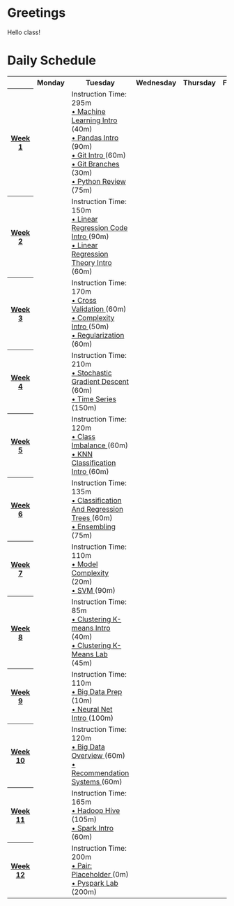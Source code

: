 
# Greetings

Hello class!

# Daily Schedule

<table>
 <tr>
  <th>
  </th>
  <th>
   Monday
  </th>
  <th>
   Tuesday
  </th>
  <th>
   Wednesday
  </th>
  <th>
   Thursday
  </th>
  <th>
   Friday
  </th>
 </tr>
 <tr>
  <th>
   <a href="/schedule/week-01">
    Week 1
   </a>
  </th>
  <td>
  </td>
  <td>
   Instruction Time: 295m
   <br/>
   <a href="/curriculum/ml_intro/machine-learning-intro">
    • Machine Learning Intro
   </a>
   (40m)
   <br/>
   <a href="/curriculum/ml_intro/pandas-intro">
    • Pandas Intro
   </a>
   (90m)
   <br/>
   <a href="/curriculum/ml_intro/git-1">
    • Git Intro
   </a>
   (60m)
   <br/>
   <a href="/curriculum/ml_intro/git-2">
    • Git Branches
   </a>
   (30m)
   <br/>
   <a href="/curriculum/ml_intro/python-review">
    • Python Review
   </a>
   (75m)
   <br/>
  </td>
  <td>
  </td>
  <td>
  </td>
  <td>
  </td>
 </tr>
 <tr>
  <th>
   <a href="/schedule/week-02">
    Week 2
   </a>
  </th>
  <td>
  </td>
  <td>
   Instruction Time: 150m
   <br/>
   <a href="/curriculum/ml_intro/linear-regression-code-intro">
    • Linear Regression Code Intro
   </a>
   (90m)
   <br/>
   <a href="/curriculum/ml_intro/linear-regression-theory-intro">
    • Linear Regression Theory Intro
   </a>
   (60m)
   <br/>
  </td>
  <td>
  </td>
  <td>
  </td>
  <td>
  </td>
 </tr>
 <tr>
  <th>
   <a href="/schedule/week-03">
    Week 3
   </a>
  </th>
  <td>
  </td>
  <td>
   Instruction Time: 170m
   <br/>
   <a href="/curriculum/ml_intro/cross-validation">
    • Cross Validation
   </a>
   (60m)
   <br/>
   <a href="/curriculum/ml_intro/complexity">
    • Complexity Intro
   </a>
   (50m)
   <br/>
   <a href="/curriculum/ml_intro/regularization">
    • Regularization
   </a>
   (60m)
   <br/>
  </td>
  <td>
  </td>
  <td>
  </td>
  <td>
  </td>
 </tr>
 <tr>
  <th>
   <a href="/schedule/week-04">
    Week 4
   </a>
  </th>
  <td>
  </td>
  <td>
   Instruction Time: 210m
   <br/>
   <a href="/curriculum/ml_intro/stochastic-gradient-descent">
    • Stochastic Gradient Descent
   </a>
   (60m)
   <br/>
   <a href="/curriculum/ml_intro/time-series">
    • Time Series
   </a>
   (150m)
   <br/>
  </td>
  <td>
  </td>
  <td>
  </td>
  <td>
  </td>
 </tr>
 <tr>
  <th>
   <a href="/schedule/week-05">
    Week 5
   </a>
  </th>
  <td>
  </td>
  <td>
   Instruction Time: 120m
   <br/>
   <a href="/curriculum/ml_intro/class-imbalance">
    • Class Imbalance
   </a>
   (60m)
   <br/>
   <a href="/curriculum/ml_intro/knn-classification-intro">
    • KNN Classification Intro
   </a>
   (60m)
   <br/>
  </td>
  <td>
  </td>
  <td>
  </td>
  <td>
  </td>
 </tr>
 <tr>
  <th>
   <a href="/schedule/week-06">
    Week 6
   </a>
  </th>
  <td>
  </td>
  <td>
   Instruction Time: 135m
   <br/>
   <a href="/curriculum/ml_intro/classification-and-regression-trees">
    • Classification And Regression Trees
   </a>
   (60m)
   <br/>
   <a href="/curriculum/ml_intro/ensembling">
    • Ensembling
   </a>
   (75m)
   <br/>
  </td>
  <td>
  </td>
  <td>
  </td>
  <td>
  </td>
 </tr>
 <tr>
  <th>
   <a href="/schedule/week-07">
    Week 7
   </a>
  </th>
  <td>
  </td>
  <td>
   Instruction Time: 110m
   <br/>
   <a href="/curriculum/ml_intro/model-complexity">
    • Model Complexity
   </a>
   (20m)
   <br/>
   <a href="/curriculum/ml_intro/svm">
    • SVM
   </a>
   (90m)
   <br/>
  </td>
  <td>
  </td>
  <td>
  </td>
  <td>
  </td>
 </tr>
 <tr>
  <th>
   <a href="/schedule/week-08">
    Week 8
   </a>
  </th>
  <td>
  </td>
  <td>
   Instruction Time: 85m
   <br/>
   <a href="/curriculum/ml_intro/clustering-kmeans-intro">
    • Clustering K-means Intro
   </a>
   (40m)
   <br/>
   <a href="/curriculum/ml_intro/clustering-kmeans-lab">
    • Clustering K-Means Lab
   </a>
   (45m)
   <br/>
  </td>
  <td>
  </td>
  <td>
  </td>
  <td>
  </td>
 </tr>
 <tr>
  <th>
   <a href="/schedule/week-09">
    Week 9
   </a>
  </th>
  <td>
  </td>
  <td>
   Instruction Time: 110m
   <br/>
   <a href="/curriculum/ml_intro/big-data-prep">
    • Big Data Prep
   </a>
   (10m)
   <br/>
   <a href="/curriculum/ml_intro/neural-net-intro">
    • Neural Net Intro
   </a>
   (100m)
   <br/>
  </td>
  <td>
  </td>
  <td>
  </td>
  <td>
  </td>
 </tr>
 <tr>
  <th>
   <a href="/schedule/week-10">
    Week 10
   </a>
  </th>
  <td>
  </td>
  <td>
   Instruction Time: 120m
   <br/>
   <a href="/curriculum/ml_intro/big-data-overview">
    • Big Data Overview
   </a>
   (60m)
   <br/>
   <a href="/curriculum/ml_intro/recommendation-systems">
    • Recommendation Systems
   </a>
   (60m)
   <br/>
  </td>
  <td>
  </td>
  <td>
  </td>
  <td>
  </td>
 </tr>
 <tr>
  <th>
   <a href="/schedule/week-11">
    Week 11
   </a>
  </th>
  <td>
  </td>
  <td>
   Instruction Time: 165m
   <br/>
   <a href="/curriculum/ml_intro/hadoop-hive">
    • Hadoop Hive
   </a>
   (105m)
   <br/>
   <a href="/curriculum/ml_intro/spark-intro">
    • Spark Intro
   </a>
   (60m)
   <br/>
  </td>
  <td>
  </td>
  <td>
  </td>
  <td>
  </td>
 </tr>
 <tr>
  <th>
   <a href="/schedule/week-12">
    Week 12
   </a>
  </th>
  <td>
  </td>
  <td>
   Instruction Time: 200m
   <br/>
   <a href="/pairs/knn">
    • Pair: Placeholder
   </a>
   (0m)
   <br/>
   <a href="/curriculum/ml_intro/pyspark-lab">
    • Pyspark Lab
   </a>
   (200m)
   <br/>
  </td>
  <td>
  </td>
  <td>
  </td>
  <td>
  </td>
 </tr>
</table>



